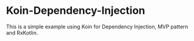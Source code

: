 # Koin-Dependency-Injection
This is a simple example using Koin for Dependency Injection, MVP pattern and RxKotlin.
